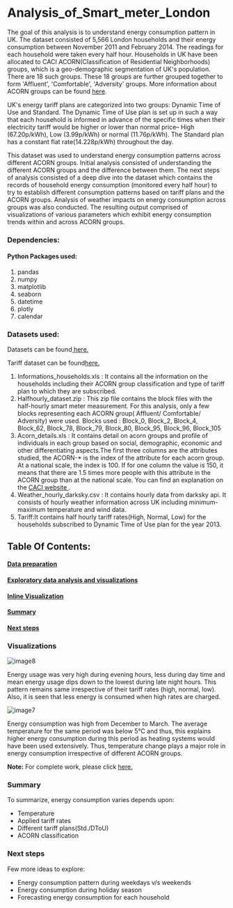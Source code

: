 # Analysis_of_Smart_meter_London
<p> The goal of this analysis is to understand energy consumption pattern in UK. The dataset consisted of 5,566 London households and their energy consumption between November 2011 and February 2014. The readings for each household were taken every half hour. Households in UK have been allocated to CACI ACORN(Classification of Residential Neighborhoods) groups, which is a geo-demographic segmentation of UK's population. There are 18 such groups. These 18 groups are further grouped together to form 'Affluent', 'Comfortable', 'Adversity' groups. More information about ACORN groups can be found <a href="https://acorn.caci.co.uk/what-is-acorn">here</a>.</p>
	
<p>UK's energy tariff plans are categorized into two groups: Dynamic Time of Use and Standard. The Dynamic Time of Use plan is set up in such a way that each household is informed in advance of the specific times when their electricity tariff would be higher or lower than normal price– High (67.20p/kWh), Low (3.99p/kWh) or normal (11.76p/kWh). The Standard plan has a constant flat rate(14.228p/kWh) throughout the day. </p>

<p>This dataset was used to understand energy consumption patterns across different ACORN groups. Initial analysis consisted of understanding the different ACORN groups and the difference between them. The next steps of analysis consisted of a deep dive into the dataset which contains the records of household energy consumption (monitored every half hour) to try to establish different consumption patterns based on tariff plans and the ACORN groups. Analysis of weather impacts on energy consumption across groups was also conducted. The resulting output comprised of visualizations of various parameters which exhibit energy consumption trends  within and across ACORN groups.</p>

### Dependencies:

#### Python Packages used:
<ol>
	<li>pandas</li>
	<li>numpy </li>
	<li>matplotlib</li>
	<li>seaborn </li>	
	<li>datetime </li>
	<li>plotly</li>
	<li>calendar</li>
</ol>

### Datasets used:
<p>Datasets can be found<a href="https://www.kaggle.com/jeanmidev/smart-meters-in-london"> here.</a></p> 
<p>Tariff dataset can be found<a href="https://data.london.gov.uk/dataset/smartmeter-energy-use-data-in-london-households">here.</a></p>
<ol type="decimal">
<li>Informations_households.xls : It contains all the information on the households including their ACORN group classification and type of tariff plan to which they are subscribed.</li>

<li>Halfhourly_dataset.zip : This zip file contains the block files with the half-hourly smart meter measurement. For this analysis, only a few blocks representing each ACORN group( Affluent/ Comfortable/ Adversity) were used.
Blocks used : Block_0, Block_2, Block_4, Block_62, Block_78, Block_79, Block_80, Block_95, Block_96, Block_105</li>

<li>Acorn_details.xls : It contains detail on acorn groups and profile of individuals in each group based on social, demographic, economic and other differentiating aspects.The first three columns are the attributes studied, the ACORN-* is the index of the attribute for each acorn group. At a national scale, the index is 100. If for one column the value is 150, it means that there are 1.5 times more people with this attribute in the ACORN group than at the national scale. You can find an explanation on the <a href="https://acorn.caci.co.uk/what-is-acorn">CACI website </a>.</li>

<li>Weather_hourly_darksky.csv : It contains hourly data from darksky api. It consists of hourly weather information across UK including minimum-maximum temperature and wind data.</li>

<li>Tariff:It contains half hourly tariff rates(High, Normal, Low) for the households subscribed to Dynamic Time of Use plan for the year 2013.</li>
</ol>

## Table Of Contents:


#### <a href="http://nbviewer.jupyter.org/github/Sunanda1/Analysis_of_Smart_meter_London/blob/master/Jupyter_notebooks/Smart_meter_london_data_preparation.ipynb">Data preparation</a>

#### <a href="http://nbviewer.jupyter.org/github/Sunanda1/Analysis_of_Smart_meter_London/blob/master/Jupyter_notebooks/Smart_meters_london_visualizations.ipynb">Exploratory data analysis and visualizations</a>

#### [Inline Visualization](#viz-anchor)
#### [Summary](#summary-anchor)
#### [Next steps](#next-anchor)



### <a id='viz-anchor'></a>Visualizations

![image8](https://user-images.githubusercontent.com/31700068/42986122-3ce88126-8ba9-11e8-8c00-633acaef8c0f.png)

<p>Energy usage was very high during evening hours, less during day time and mean energy usage dips down to the lowest during late night hours. This pattern remains same irrespective of their tariff rates (high, normal, low). Also, it is seen that less energy is consumed when high rates are charged.</p>


![image7](https://user-images.githubusercontent.com/31700068/42984741-e8af4bc2-8ba2-11e8-96e8-31d42b5bf524.png)

<p>Energy consumption was high from December to March. The average temperature for the same period was below 5°C and thus, this explains higher energy consumption during this period as heating systems would have been used extensively. Thus, temperature change plays a major role in energy consumption irrespective of different ACORN groups.</p>

<p><b>Note:</b> For complete work, please click <a href="http://nbviewer.jupyter.org/github/Sunanda1/Analysis_of_Smart_meter_London/blob/master/Jupyter_notebooks/Smart_meters_london_visualizations.ipynb">here.</a></p>



### <a id='summary-anchor'></a>Summary

<p> To summarize, energy consumption varies depends upon:
<ul><li> Temperature</li>
    <li> Applied tariff rates</li>
    <li> Different tariff plans(Std./DToU)</li>
    <li> ACORN classification</li></ul>	    
</p>

### <a id='next-anchor'></a>Next steps

<p> Few more ideas to explore: 
<ul><li> Energy consumption pattern during weekdays v/s weekends</li>
    <li> Energy consumption during holiday season</li>
    <li> Forecasting energy consumption for each household</li>	
</p>
